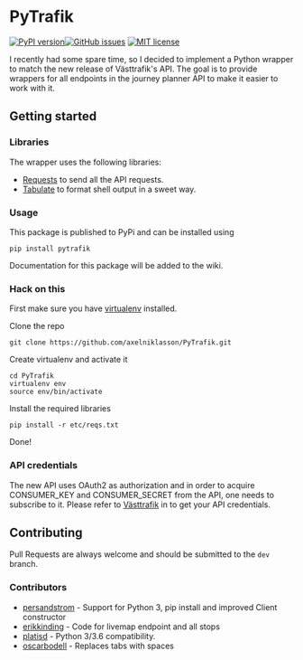 # PyTrafik
[![PyPI version](https://badge.fury.io/py/pytrafik.svg)](https://badge.fury.io/py/pytrafik)[![GitHub issues](https://img.shields.io/github/issues/axelniklasson/PyTrafik.svg)](https://github.com/axelniklasson/PyTrafik/issues)
[![MIT license](http://img.shields.io/badge/license-MIT-brightgreen.svg)](http://opensource.org/licenses/MIT)

I recently had some spare time, so I decided to implement a Python wrapper to match the new release of Västtrafik's API. The goal is to provide wrappers for all endpoints in the journey planner API to make it easier to work with it.

## Getting started
### Libraries
The wrapper uses the following libraries:
* [Requests](http://docs.python-requests.org/en/latest/) to send all the API requests.
* [Tabulate](https://pypi.python.org/pypi/tabulate) to format shell output in a sweet way.

### Usage
This package is published to PyPi and can be installed using
```
pip install pytrafik
```
Documentation for this package will be added to the wiki.

### Hack on this
First make sure you have [virtualenv](https://virtualenv.readthedocs.org/en/latest/) installed.

Clone the repo
```
git clone https://github.com/axelniklasson/PyTrafik.git
```
Create virtualenv and activate it
```
cd PyTrafik
virtualenv env
source env/bin/activate
```
Install the required libraries
```
pip install -r etc/reqs.txt
```
Done!

### API credentials
The new API uses OAuth2 as authorization and in order to acquire CONSUMER_KEY and CONSUMER_SECRET from the API, one needs to subscribe to it. Please refer to [Västtrafik](https://labs.vasttrafik.se) in to get your API credentials.

## Contributing
Pull Requests are always welcome and should be submitted to the `dev` branch.

### Contributors
* [persandstrom](https://github.com/persandstrom) - Support for Python 3, pip install and improved Client constructor
* [erikkinding](https://github.com/erikkinding) - Code for livemap endpoint and all stops
* [platisd](https://github.com/platisd) - Python 3/3.6 compatibility.
* [oscarbodell](https://github.com/oscarbodell) - Replaces tabs with spaces
